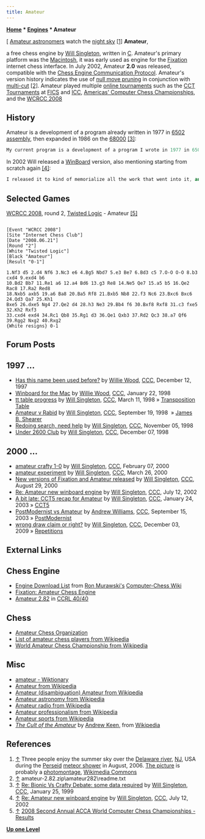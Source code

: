 ```yaml
---
title: Amateur
---
```

**[Home](Home "Home") * [Engines](Engines "Engines") * Amateur**

\[ [Amateur astronomers](https://en.wikipedia.org/wiki/Amateur_astronomy) watch the [night sky](https://en.wikipedia.org/wiki/Night_sky) <a id="cite-note-1" href="#cite-ref-1">[1]</a>
**Amateur**,

a free chess engine by [Will Singleton](Will_Singleton "Will Singleton"), written in [C](C "C"). Amateur's primary platform was the [Macintosh](Macintosh "Macintosh"), it was early used as engine for the [Fixation](index.php?title=Fixation&action=edit&redlink=1 "Fixation (page does not exist)") internet chess interface.
In July 2002, Amateur **2.0** was released, compatible with the [Chess Engine Communication Protocol](Chess_Engine_Communication_Protocol "Chess Engine Communication Protocol"). Amateur's version history indicates the use of [null move pruning](Null_Move_Pruning "Null Move Pruning") in conjunction with [multi-cut](Multi-Cut "Multi-Cut") <a id="cite-note-2" href="#cite-ref-2">[2]</a>.
Amateur played multiple [online tournaments](Tournaments_and_Matches#online "Tournaments and Matches") such as the [CCT Tournaments](CCT_Tournaments "CCT Tournaments") at [FICS](index.php?title=FICS&action=edit&redlink=1 "FICS (page does not exist)") and [ICC](index.php?title=Internet_Chess_Club&action=edit&redlink=1 "Internet Chess Club (page does not exist)"), [Americas' Computer Chess Championships](ACCA_Americas%27_Computer_Chess_Championship "ACCA Americas' Computer Chess Championship"), and the [WCRCC 2008](WCRCC_2008 "WCRCC 2008")

## History

Amateur is a development of a program already written in 1977 in [6502](6502 "6502") [assembly](Assembly "Assembly"), then expanded in 1986 on the [68000](68000 "68000") <a id="cite-note-3" href="#cite-ref-3">[3]</a>:

```C++
My current program is a development of a program I wrote in 1977 in 6502 assembly, and then expanded in 1986 on the 68000.  I converted it to [C](C "C") last year, and then over time put in all I learned from [this newsgroup](CCC "CCC") and a full set of [ICCA journals](ICGA_Journal "ICGA Journal").  It's been a slow, incremental process, but at this point, right now, I can say that it's an honest program, and I know what's in it and how it works. 

```

In 2002 Will released a [WinBoard](WinBoard "WinBoard") version, also mentioning starting from scratch again <a id="cite-note-4" href="#cite-ref-4">[4]</a>:

```C++
I released it to kind of memorialize all the work that went into it, and I certainly have learned a lot.  But I can't improve it much more, given the limitations of its "design."  So the next version will be a new project, from scratch.  The goal is to have a good, extensible design, using whatever knowledge I've gained along the way. 

```

## Selected Games

[WCRCC 2008](WCRCC_2008 "WCRCC 2008"), round 2, [Twisted Logic](Twisted_Logic "Twisted Logic") - Amateur <a id="cite-note-5" href="#cite-ref-5">[5]</a>

```

[Event "WCRCC 2008"]
[Site "Internet Chess Club"]
[Date "2008.06.21"]
[Round "2"]
[White "Twisted Logic"]
[Black "Amateur"]
[Result "0-1"]

1.Nf3 d5 2.d4 Nf6 3.Nc3 e6 4.Bg5 Nbd7 5.e3 Be7 6.Bd3 c5 7.O-O O-O 8.b3 cxd4 9.exd4 b6 
10.Bd2 Bb7 11.Re1 a6 12.a4 Bd6 13.g3 Re8 14.Ne5 Qe7 15.a5 b5 16.Qe2 Rac8 17.Ra2 Red8 
18.Nxb5 axb5 19.a6 Ba8 20.Ba5 Rf8 21.Bxb5 Nb8 22.f3 Nc6 23.Bxc6 Bxc6 24.Qd3 Qa7 25.Kh1 
Bxe5 26.dxe5 Ng4 27.Qe2 d4 28.h3 Ne3 29.Bb4 f6 30.Bxf8 Rxf8 31.c3 fxe5 32.Kh2 Rxf3 
33.cxd4 exd4 34.Rc1 Qb8 35.Rg1 d3 36.Qe1 Qxb3 37.Rd2 Qc3 38.a7 Qf6 39.Rgg2 Nxg2 40.Rxg2 
{White resigns} 0-1

```

## Forum Posts

## 1997 ...

- [Has this name been used before?](https://www.stmintz.com/ccc/index.php?id=12937) by [Willie Wood](Will_Singleton "Will Singleton"), [CCC](CCC "CCC"), December 12, 1997
- [Winboard for the Mac](https://www.stmintz.com/ccc/index.php?id=14538) by [Willie Wood](Will_Singleton "Will Singleton"), [CCC](CCC "CCC"), January 22, 1998
- [tt table progress](https://www.stmintz.com/ccc/index.php?id=15589) by [Will Singleton](Will_Singleton "Will Singleton"), [CCC](CCC "CCC"), March 11, 1998 » [Transposition Table](Transposition_Table "Transposition Table")
- [Amateur v Rabid](https://www.stmintz.com/ccc/index.php?id=27237) by [Will Singleton](Will_Singleton "Will Singleton"), [CCC](CCC "CCC"), September 19, 1998  » [James B. Shearer](Mathematician#JBShearer "Mathematician")
- [Redoing search, need help](https://www.stmintz.com/ccc/index.php?id=31732) by [Will Singleton](Will_Singleton "Will Singleton"), [CCC](CCC "CCC"), November 05, 1998
- [Under 2600 Club](https://www.stmintz.com/ccc/index.php?id=35010) by [Will Singleton](Will_Singleton "Will Singleton"), [CCC](CCC "CCC"), December 07, 1998

## 2000 ...

- [amateur crafty 1-0](https://www.stmintz.com/ccc/index.php?id=95357) by [Will Singleton](Will_Singleton "Will Singleton"), [CCC](CCC "CCC"), February 07, 2000
- [amateur experiment](https://www.stmintz.com/ccc/index.php?id=103409) by [Will Singleton](Will_Singleton "Will Singleton"), [CCC](CCC "CCC"), March 26, 2000
- [New versions of Fixation and Amateur released](https://www.stmintz.com/ccc/index.php?id=127195) by [Will Singleton](Will_Singleton "Will Singleton"), [CCC](CCC "CCC"), August 29, 2000
- [Re: Amateur new winboard engine](https://www.stmintz.com/ccc/index.php?id=240197) by [Will Singleton](Will_Singleton "Will Singleton"), [CCC](CCC "CCC"), July 12, 2002
- [A bit late: CCT5 recap for Amateur](https://www.stmintz.com/ccc/index.php?id=279357) by [Will Singleton](Will_Singleton "Will Singleton"), [CCC](CCC "CCC"), January 24, 2003 » [CCT5](CCT5 "CCT5")
- [PostModernist vs Amateur](https://www.stmintz.com/ccc/index.php?id=315949) by [Andrew Williams](Andrew_Williams "Andrew Williams"), [CCC](CCC "CCC"), September 15, 2003 » [PostModernist](PostModernist "PostModernist")
- [wrong draw claim or right?](http://www.talkchess.com/forum/viewtopic.php?t=30925) by [Will Singleton](Will_Singleton "Will Singleton"), [CCC](CCC "CCC"), December 03, 2009 » [Repetitions](Repetitions "Repetitions")

## External Links

## Chess Engine

- [Engine Download List](http://www.computer-chess.org/doku.php?id=computer_chess:wiki:download:engine_download_list) from [Ron Murawski's](Ron_Murawski "Ron Murawski") [Computer-Chess Wiki](http://computer-chess.org/doku.php?id=home)
- [Fixation: Amateur Chess Engine](http://www.knelsen-clan.ca/craig/fixation/Amateur.html)
- [Amateur 2.82](https://ccrl.chessdom.com/ccrl/4040/cgi/engine_details.cgi?print=Details&each_game=1&eng=Amateur%202.82) in [CCRL 40/40](CCRL "CCRL")

## Chess

- [Amateur Chess Organization](https://amateurchess.com/)
- [List of amateur chess players from Wikipedia](https://en.wikipedia.org/wiki/List_of_amateur_chess_players)
- [World Amateur Chess Championship from Wikipedia](https://en.wikipedia.org/wiki/World_Amateur_Chess_Championship)

## Misc

- [amateur - Wiktionary](https://en.wiktionary.org/wiki/amateur)
- [Amateur from Wikipedia](https://en.wikipedia.org/wiki/Amateur)
- [Amateur (disambiguation) Amateur from Wikipedia](<https://en.wikipedia.org/wiki/Amateur_(disambiguation)>)
- [Amateur astronomy from Wikipedia](https://en.wikipedia.org/wiki/Amateur_astronomy)
- [Amateur radio from Wikipedia](https://en.wikipedia.org/wiki/Amateur_radio)
- [Amateur professionalism from Wikipedia](https://en.wikipedia.org/wiki/Amateur_professionalism)
- [Amateur sports from Wikipedia](https://en.wikipedia.org/wiki/Amateur_sports)
- *[The Cult of the Amateur](https://en.wikipedia.org/wiki/The_Cult_of_the_Amateur)* by [Andrew Keen](https://en.wikipedia.org/wiki/Andrew_Keen), from [Wikipedia](https://en.wikipedia.org/wiki/Home)

## References

1. <a id="cite-ref-1" href="#cite-note-1">↑</a> Three people enjoy the summer sky over the [Delaware river](https://en.wikipedia.org/wiki/Delaware_River), [NJ](https://en.wikipedia.org/wiki/New_Jersey), USA during the [Perseid](https://en.wikipedia.org/wiki/Perseids) [meteor shower](https://en.wikipedia.org/wiki/Meteor_shower) in August, 2006. [The picture](https://commons.wikimedia.org/wiki/File:Astronomy_Amateur_3_V2.jpg) is probably a [photomontage](https://en.wikipedia.org/wiki/Photomontage), [Wikimedia Commons](https://en.wikipedia.org/wiki/Wikimedia_Commons)
1. <a id="cite-ref-2" href="#cite-note-2">↑</a> amateur-2.82.zip\\amateur282\\readme.txt
1. <a id="cite-ref-3" href="#cite-note-3">↑</a> [Re: Bionic Vs Crafty Debate: some data required](https://www.stmintz.com/ccc/index.php?id=40780) by [Will Singleton](Will_Singleton "Will Singleton"), [CCC](CCC "CCC"), January 25, 1999
1. <a id="cite-ref-4" href="#cite-note-4">↑</a> [Re: Amateur new winboard engine](https://www.stmintz.com/ccc/index.php?id=240197) by [Will Singleton](Will_Singleton "Will Singleton"), [CCC](CCC "CCC"), July 12, 2002
1. <a id="cite-ref-5" href="#cite-note-5">↑</a> [2008 Second Annual ACCA World Computer Chess Championships - Results](http://aigames.net/ACCA/ACCAWCRCC/2008ACCAWCRCC/2008WCRCCResults.html)

**[Up one Level](Engines "Engines")**

